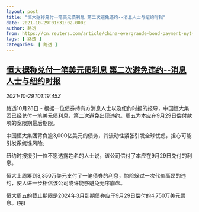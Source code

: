 ```yaml
---
layout: post
title: "恒大据称兑付一笔美元债利息 第二次避免违约--消息人士与纽约时报"
date: 2021-10-29T01:31:02.000Z
author: 路透
from: https://cn.reuters.com/article/china-evergrande-bond-payment-nyt-1029-idCNKBS2HJ04Q
tags: [ 路透 ]
categories: [ 路透 ]
---
```

<!--1635471062000-->
[恒大据称兑付一笔美元债利息 第二次避免违约--消息人士与纽约时报](https://cn.reuters.com/article/china-evergrande-bond-payment-nyt-1029-idCNKBS2HJ04Q)
------

<div>
<div><i>2021-10-29T01:19:45Z</i></div><p>路透10月28日 - 根据一位债券持有方消息人士以及纽约时报的报导，中国恒大集团已经兑付一笔美元债利息，第二次避免出现违约。周五为本应在9月29日偿付款项的宽限期最后期限。</p><p>中国恒大集团背负逾3,000亿美元的债务，其流动性紧张引发全球忧虑，担心可能引发系统性风险。</p><p>纽约时报援引一位不愿透露姓名的人士说，该公司偿付了本应在9月29日兑付的利息。</p><p>恒大上周筹到8,350万美元支付了一笔债券的利息，惊险躲过一次代价高昂的违约，使人进一步相信该公司或许能够避免无序崩盘。</p><p>恒大周五的截止期限是2024年3月到期债券应于9月29日偿付的4,750万美元票息。(完)</p>
</div>
